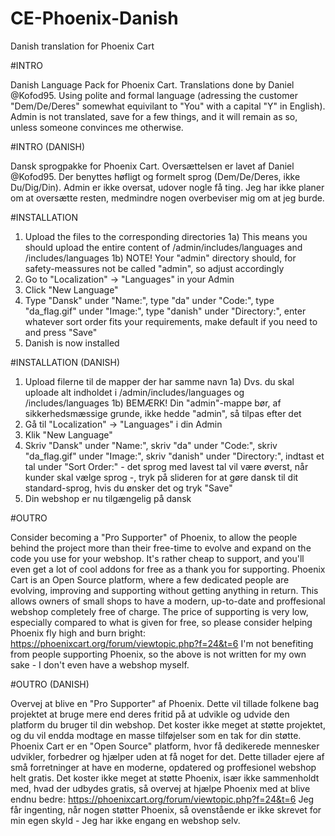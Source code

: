 # CE-Phoenix-Danish
Danish translation for Phoenix Cart

#INTRO

Danish Language Pack for Phoenix Cart.
Translations done by Daniel @Kofod95.
Using polite and formal language (adressing the customer "Dem/De/Deres" somewhat equivilant to "You" with a capital "Y" in English).
Admin is not translated, save for a few things, and it will remain as so, unless someone convinces me otherwise.

#INTRO (DANISH)

Dansk sprogpakke for Phoenix Cart.
Oversættelsen er lavet af Daniel @Kofod95.
Der benyttes høfligt og formelt sprog (Dem/De/Deres, ikke Du/Dig/Din).
Admin er ikke oversat, udover nogle få ting. Jeg har ikke planer om at oversætte resten, medmindre nogen overbeviser mig om at jeg burde.

#INSTALLATION

1) Upload the files to the corresponding directories
	1a) This means you should upload the entire content of /admin/includes/languages and /includes/languages
	1b) NOTE! Your "admin" directory should, for safety-meassures not be called "admin", so adjust accordingly
2) Go to "Localization" -> "Languages" in your Admin
3) Click "New Language"
4) Type "Dansk" under "Name:", type "da" under "Code:", type "da_flag.gif" under "Image:", type "danish" under "Directory:", enter whatever sort order fits your requirements, make default if you need to and press "Save"
5) Danish is now installed

#INSTALLATION (DANISH)

1) Upload filerne til de mapper der har samme navn
	1a) Dvs. du skal uploade alt indholdet i /admin/includes/languages og /includes/languages
	1b) BEMÆRK! Din "admin"-mappe bør, af sikkerhedsmæssige grunde, ikke hedde "admin", så tilpas efter det
2) Gå til "Localization" -> "Languages" i din Admin
3) Klik "New Language"
4) Skriv "Dansk" under "Name:", skriv "da" under "Code:", skriv "da_flag.gif" under "Image:", skriv "danish" under "Directory:", indtast et tal under "Sort Order:" - det sprog med lavest tal vil være øverst, når kunder skal vælge sprog -, tryk på slideren for at gøre dansk til dit standard-sprog, hvis du ønsker det og tryk "Save"
5) Din webshop er nu tilgængelig på dansk

#OUTRO

Consider becoming a "Pro Supporter" of Phoenix, to allow the people behind the project more than their free-time to evolve and expand on the code you use for your webshop.
It's rather cheap to support, and you'll even get a lot of cool addons for free as a thank you for supporting.
Phoenix Cart is an Open Source platform, where a few dedicated people are evolving, improving and supporting without getting anything in return.
This allows owners of small shops to have a modern, up-to-date and proffesional webshop completely free of charge.
The price of supporting is very low, especially compared to what is given for free, so please consider helping Phoenix fly high and burn bright: https://phoenixcart.org/forum/viewtopic.php?f=24&t=6
I'm not benefiting from people supporting Phoenix, so the above is not written for my own sake - I don't even have a webshop myself.

#OUTRO (DANISH)

Overvej at blive en "Pro Supporter" af Phoenix. 
Dette vil tillade folkene bag projektet at bruge mere end deres fritid på at udvikle og udvide den platform du bruger til din webshop.
Det koster ikke meget at støtte projektet, og du vil endda modtage en masse tilføjelser som en tak for din støtte.
Phoenix Cart er en "Open Source" platform, hvor få dedikerede mennesker udvikler, forbedrer og hjælper uden at få noget for det.
Dette tillader ejere af små forretninger at have en moderne, opdatered og proffesionel webshop helt gratis.
Det koster ikke meget at støtte Phoenix, især ikke sammenholdt med, hvad der udbydes gratis, så overvej at hjælpe Phoenix med at blive endnu bedre: https://phoenixcart.org/forum/viewtopic.php?f=24&t=6
Jeg får ingenting, når nogen støtter Phoenix, så ovenstående er ikke skrevet for min egen skyld - Jeg har ikke engang en webshop selv.

